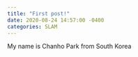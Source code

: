 ```yaml
---
title: "First post!"
date: 2020-08-24 14:57:00 -0400
categories: SLAM
---
```


My name is Chanho Park from South Korea
